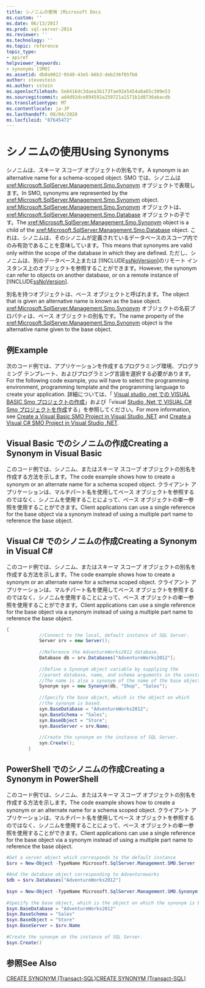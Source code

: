 ```yaml
---
title: シノニムの使用 |Microsoft Docs
ms.custom: ''
ms.date: 06/13/2017
ms.prod: sql-server-2014
ms.reviewer: ''
ms.technology: ''
ms.topic: reference
topic_type:
- apiref
helpviewer_keywords:
- synonyms [SMO]
ms.assetid: db0a9022-9549-43e5-b6b3-deb236f05fb8
author: stevestein
ms.author: sstein
ms.openlocfilehash: 5e8416dc3daea3b173fae92e5454a8a65c399e53
ms.sourcegitcommit: ad4d92dce894592a259721a1571b1d8736abacdb
ms.translationtype: MT
ms.contentlocale: ja-JP
ms.lasthandoff: 08/04/2020
ms.locfileid: "87645472"
---
```

# <a name="using-synonyms"></a><span data-ttu-id="0810f-102">シノニムの使用</span><span class="sxs-lookup"><span data-stu-id="0810f-102">Using Synonyms</span></span>
  <span data-ttu-id="0810f-103">シノニムは、スキーマ スコープ オブジェクトの別名です。</span><span class="sxs-lookup"><span data-stu-id="0810f-103">A synonym is an alternative name for a schema-scoped object.</span></span> <span data-ttu-id="0810f-104">SMO では、シノニムは <xref:Microsoft.SqlServer.Management.Smo.Synonym> オブジェクトで表現します。</span><span class="sxs-lookup"><span data-stu-id="0810f-104">In SMO, synonyms are represented by the <xref:Microsoft.SqlServer.Management.Smo.Synonym> object.</span></span> <span data-ttu-id="0810f-105"><xref:Microsoft.SqlServer.Management.Smo.Synonym> オブジェクトは、<xref:Microsoft.SqlServer.Management.Smo.Database> オブジェクトの子です。</span><span class="sxs-lookup"><span data-stu-id="0810f-105">The <xref:Microsoft.SqlServer.Management.Smo.Synonym> object is a child of the <xref:Microsoft.SqlServer.Management.Smo.Database> object.</span></span> <span data-ttu-id="0810f-106">これは、シノニムは、そのシノニムが定義されているデータベースのスコープ内でのみ有効であることを意味しています。</span><span class="sxs-lookup"><span data-stu-id="0810f-106">This means that synonyms are valid only within the scope of the database in which they are defined.</span></span> <span data-ttu-id="0810f-107">ただし、シノニムは、別のデータベース上または [!INCLUDE[ssNoVersion](../../../includes/ssnoversion-md.md)]のリモート インスタンス上のオブジェクトを参照することができます。</span><span class="sxs-lookup"><span data-stu-id="0810f-107">However, the synonym can refer to objects on another database, or on a remote instance of [!INCLUDE[ssNoVersion](../../../includes/ssnoversion-md.md)].</span></span>  
  
 <span data-ttu-id="0810f-108">別名を持つオブジェクトは、ベース オブジェクトと呼ばれます。</span><span class="sxs-lookup"><span data-stu-id="0810f-108">The object that is given an alternative name is known as the base object.</span></span> <span data-ttu-id="0810f-109"><xref:Microsoft.SqlServer.Management.Smo.Synonym> オブジェクトの名前プロパティは、ベース オブジェクトの別名です。</span><span class="sxs-lookup"><span data-stu-id="0810f-109">The name property of the <xref:Microsoft.SqlServer.Management.Smo.Synonym> object is the alternative name given to the base object.</span></span>  
  
## <a name="example"></a><span data-ttu-id="0810f-110">例</span><span class="sxs-lookup"><span data-stu-id="0810f-110">Example</span></span>  
 <span data-ttu-id="0810f-111">次のコード例では、アプリケーションを作成するプログラミング環境、プログラミング テンプレート、およびプログラミング言語を選択する必要があります。</span><span class="sxs-lookup"><span data-stu-id="0810f-111">For the following code example, you will have to select the programming environment, programming template and the programming language to create your application.</span></span> <span data-ttu-id="0810f-112">詳細については、「 [Visual studio .net での VISUAL BASIC Smo プロジェクトの作成](../../../database-engine/dev-guide/create-a-visual-basic-smo-project-in-visual-studio-net.md)」および「visual [Studio .Net で VISUAL C&#35; Smo プロジェクトを作成](../how-to-create-a-visual-csharp-smo-project-in-visual-studio-net.md)する」を参照してください。</span><span class="sxs-lookup"><span data-stu-id="0810f-112">For more information, see [Create a Visual Basic SMO Project in Visual Studio .NET](../../../database-engine/dev-guide/create-a-visual-basic-smo-project-in-visual-studio-net.md) and [Create a Visual C&#35; SMO Project in Visual Studio .NET](../how-to-create-a-visual-csharp-smo-project-in-visual-studio-net.md).</span></span>  
  
## <a name="creating-a-synonym-in-visual-basic"></a><span data-ttu-id="0810f-113">Visual Basic でのシノニムの作成</span><span class="sxs-lookup"><span data-stu-id="0810f-113">Creating a Synonym in Visual Basic</span></span>  
 <span data-ttu-id="0810f-114">このコード例では、シノニム、またはスキーマ スコープ オブジェクトの別名を作成する方法を示します。</span><span class="sxs-lookup"><span data-stu-id="0810f-114">The code example shows how to create a synonym or an alternate name for a schema scoped object.</span></span> <span data-ttu-id="0810f-115">クライアント アプリケーションは、マルチパート名を使用してベース オブジェクトを参照するのではなく、シノニムを使用することによって、ベース オブジェクトの単一参照を使用することができます。</span><span class="sxs-lookup"><span data-stu-id="0810f-115">Client applications can use a single reference for the base object via a synonym instead of using a multiple part name to reference the base object.</span></span>  
  
<!-- TODO: review snippet reference  [!CODE [SMO How to#SMO_VBSynonyms1](SMO How to#SMO_VBSynonyms1)]  -->  
  
## <a name="creating-a-synonym-in-visual-c"></a><span data-ttu-id="0810f-116">Visual C# でのシノニムの作成</span><span class="sxs-lookup"><span data-stu-id="0810f-116">Creating a Synonym in Visual C#</span></span>  
 <span data-ttu-id="0810f-117">このコード例では、シノニム、またはスキーマ スコープ オブジェクトの別名を作成する方法を示します。</span><span class="sxs-lookup"><span data-stu-id="0810f-117">The code example shows how to create a synonym or an alternate name for a schema scoped object.</span></span> <span data-ttu-id="0810f-118">クライアント アプリケーションは、マルチパート名を使用してベース オブジェクトを参照するのではなく、シノニムを使用することによって、ベース オブジェクトの単一参照を使用することができます。</span><span class="sxs-lookup"><span data-stu-id="0810f-118">Client applications can use a single reference for the base object via a synonym instead of using a multiple part name to reference the base object.</span></span>  
  
```csharp
{  
            //Connect to the local, default instance of SQL Server.   
            Server srv = new Server();  
  
            //Reference the AdventureWorks2012 database.   
            Database db = srv.Databases["AdventureWorks2012"];  
  
            //Define a Synonym object variable by supplying the   
            //parent database, name, and schema arguments in the constructor.   
            //The name is also a synonym of the name of the base object.   
            Synonym syn = new Synonym(db, "Shop", "Sales");  
  
            //Specify the base object, which is the object on which   
            //the synonym is based.   
            syn.BaseDatabase = "AdventureWorks2012";  
            syn.BaseSchema = "Sales";  
            syn.BaseObject = "Store";  
            syn.BaseServer = srv.Name;  
  
            //Create the synonym on the instance of SQL Server.   
            syn.Create();  
        }  
```  
  
## <a name="creating-a-synonym-in-powershell"></a><span data-ttu-id="0810f-119">PowerShell でのシノニムの作成</span><span class="sxs-lookup"><span data-stu-id="0810f-119">Creating a Synonym in PowerShell</span></span>  
 <span data-ttu-id="0810f-120">このコード例では、シノニム、またはスキーマ スコープ オブジェクトの別名を作成する方法を示します。</span><span class="sxs-lookup"><span data-stu-id="0810f-120">The code example shows how to create a synonym or an alternate name for a schema scoped object.</span></span> <span data-ttu-id="0810f-121">クライアント アプリケーションは、マルチパート名を使用してベース オブジェクトを参照するのではなく、シノニムを使用することによって、ベース オブジェクトの単一参照を使用することができます。</span><span class="sxs-lookup"><span data-stu-id="0810f-121">Client applications can use a single reference for the base object via a synonym instead of using a multiple part name to reference the base object.</span></span>  
  
```powershell
#Get a server object which corresponds to the default instance  
$srv = New-Object -TypeName Microsoft.SqlServer.Management.SMO.Server  
  
#And the database object corresponding to Adventureworks  
$db = $srv.Databases["AdventureWorks2012"]  
  
$syn = New-Object -TypeName Microsoft.SqlServer.Management.SMO.Synonym -ArgumentList $db, "Shop", "Sales"  
  
#Specify the base object, which is the object on which the synonym is based.  
$syn.BaseDatabase = "AdventureWorks2012"  
$syn.BaseSchema = "Sales"  
$syn.BaseObject = "Store"  
$syn.BaseServer = $srv.Name  
  
#Create the synonym on the instance of SQL Server.  
$syn.Create()  
```  
  
## <a name="see-also"></a><span data-ttu-id="0810f-122">参照</span><span class="sxs-lookup"><span data-stu-id="0810f-122">See Also</span></span>  
 [<span data-ttu-id="0810f-123">CREATE SYNONYM &#40;Transact-SQL&#41;</span><span class="sxs-lookup"><span data-stu-id="0810f-123">CREATE SYNONYM &#40;Transact-SQL&#41;</span></span>](/sql/t-sql/statements/create-synonym-transact-sql)  
